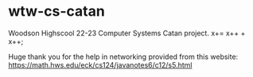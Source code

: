 # wtw-cs-catan
Woodson Highscool 22-23 Computer Systems Catan project.
x+= x++ + x++;

Huge thank you for the help in networking provided from this website: https://math.hws.edu/eck/cs124/javanotes6/c12/s5.html
